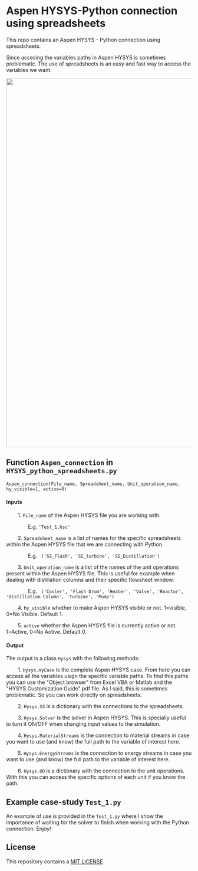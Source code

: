 # Aspen HYSYS-Python connection using spreadsheets

This repo contains an Aspen HYSYS - Python connection using spreadsheets.

Since accesing the variables paths in Aspen HYSYS is sometimes problematic. The use of spreadsheets is an easy and fast way to access the variables we want.

<img align="center" src="https://github.com/edgarsmdn/Aspen_HYSYS_Python/blob/main/figures/HYSYS_Python.PNG" width="1000">


## Function ```Aspen_connection``` in ```HYSYS_python_spreadsheets.py```

```
Aspen_connection(File_name, Spreadsheet_name, Unit_operation_name, hy_visible=1, active=0)
```

#### Inputs

&nbsp;&nbsp;&nbsp;&nbsp;&nbsp;&nbsp;&nbsp; 1. ```File_name``` of the Aspen HYSYS file you are working with.

&nbsp;&nbsp;&nbsp;&nbsp;&nbsp;&nbsp;&nbsp;&nbsp;&nbsp;&nbsp;&nbsp;&nbsp;&nbsp;&nbsp; E.g. ``` 'Test_1.hsc' ```

&nbsp;&nbsp;&nbsp;&nbsp;&nbsp;&nbsp;&nbsp; 2. ```Spreadsheet_name``` is a list of names for the specific spreadsheets within the Aspen HYSYS file that we are connecting with Python.

&nbsp;&nbsp;&nbsp;&nbsp;&nbsp;&nbsp;&nbsp;&nbsp;&nbsp;&nbsp;&nbsp;&nbsp;&nbsp;&nbsp; E.g. ``` ('SS_Flash', 'SS_turbine', 'SS_Distillation')```

&nbsp;&nbsp;&nbsp;&nbsp;&nbsp;&nbsp;&nbsp; 3. ```Unit_operation_name``` is a list of the names of the unit operations present within the Aspen HYSYS file. This is useful for example when dealing with distillation columns and their specific flowsheet window.
                
&nbsp;&nbsp;&nbsp;&nbsp;&nbsp;&nbsp;&nbsp;&nbsp;&nbsp;&nbsp;&nbsp;&nbsp;&nbsp;&nbsp; E.g. ``` ('Cooler', 'Flash Drum', 'Heater', 'Valve', 'Reactor', 
                'Distillation Column', 'Turbine', 'Pump')```
                
&nbsp;&nbsp;&nbsp;&nbsp;&nbsp;&nbsp;&nbsp; 4. ```hy_visible``` whether to make Aspen HYSYS visible or not. 1=visible, 0=No Visible. Default 1.

&nbsp;&nbsp;&nbsp;&nbsp;&nbsp;&nbsp;&nbsp; 5. ```active``` whether the Aspen HYSYS file is currently active or not. 1=Active, 0=No Active. Default 0.

#### Output

The output is a class ```Hysys```   with the following methods:

&nbsp;&nbsp;&nbsp;&nbsp;&nbsp;&nbsp;&nbsp; 1. ```Hysys.HyCase``` is the complete Aspen HYSYS case. From here you can access all the variables usign the specific variable paths. 
To find this paths you can use the "Object browser" from Excel VBA or Matlab and the "HYSYS Customization Guide" pdf file. As I said, this is sometimes problematic. So you can work directly on spreadsheets. 

&nbsp;&nbsp;&nbsp;&nbsp;&nbsp;&nbsp;&nbsp; 2. ```Hysys.SS``` is a dictionary with the connections to the spreadsheets.

&nbsp;&nbsp;&nbsp;&nbsp;&nbsp;&nbsp;&nbsp; 3. ```Hysys.Solver``` is the solver in Aspen HYSYS. This is specially useful to turn it ON/OFF when changing input values to the simulation.

&nbsp;&nbsp;&nbsp;&nbsp;&nbsp;&nbsp;&nbsp; 4. ```Hysys.MaterialStreams``` is the connection to material streams in case you want to use (and know) the full path to the variable of interest here.

&nbsp;&nbsp;&nbsp;&nbsp;&nbsp;&nbsp;&nbsp; 5. ```Hysys.EnergyStreams``` is the connection to energy streams in case you want to use (and know) the full path to the variable of interest here.

&nbsp;&nbsp;&nbsp;&nbsp;&nbsp;&nbsp;&nbsp; 6. ```Hysys.UO``` is a dictionary with the connection to the unit operations. With this you can access the specific options of each unit if you know the path.

## Example case-study ```Test_1.py```

An example of use is provided in the ```Test_1.py``` where I show the importance of waiting for the solver to finish when working with the Python connection. Enjoy!

## License

This repository contains a [MIT LICENSE](https://github.com/edgarsmdn/Aspen_HYSYS_Python/blob/main/LICENSE)
